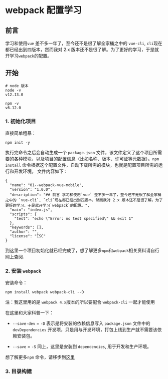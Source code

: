 # webpack 配置学习

## 前言
学习和使用`vue` 差不多一年了，至今还不是很了解全家桶之中的 `vue-cli`, `cli`现在都已经出到四版本，然而我对 2.x 版本还不是很了解。为了更好的学习，于是就开学习`webpack`的配置。

## 开始

```
# node 版本
node -v
v12.13.0

npm -v
v6.12.0
```

### 1. 初始化项目
直接简单粗暴：

```
npm init -y
```

执行完命令之后会自动生成一个 `package.json` 文件，该文件定义了这个项目所需要的各种模块，以及项目的配置信息（比如名称、版本、许可证等元数据）。`npm install` 命令根据这个配置文件，自动下载所需的模块，也就是配置项目所需的运行和开发环境。
文件内容如下：

```
{
  "name": "01--webpack-vue-mobile",
  "version": "1.0.0",
  "description": "## 前言 学习和使用`vue` 差不多一年了，至今还不是很了解全家桶之中的 `vue-cli`, `cli`现在都已经出到四版本，然而我对 2.x 版本还不是很了解。为了更好的学习，于是就开学习`webpack`的配置。",
  "main": "index.js",
  "scripts": {
    "test": "echo \"Error: no test specified\" && exit 1"
  },
  "keywords": [],
  "author": "",
  "license": "ISC"
}
```

到这里一个项目初始化就已经完成了，想了解更多`npm`和`webpack`相关资料请自行网上查阅.

### 2. 安装 `webpack`

安装命令：
```
npm install webpack webpack-cli --D
```
注：我这里用的是 `webpack 4.x`版本的所以要配合 `webpack-cli` 一起才能使用

在这里和大家科普一下：

* `--save-dev` = `-D` 表示是将安装的依赖信息写入 `package.json` 文件中的 `devDependencies` 开发项，只是用与开发环境，打包上线到生产就不需要该依赖安装包。

* `--save` = `-S` 同上，这里是安装到 `dependencies`, 用于开发和生产环境。

想了解更多`npm` 命令，请移步到[这里](https://www.cnblogs.com/itlkNote/p/6830682.html)

### 3. 目录构建

